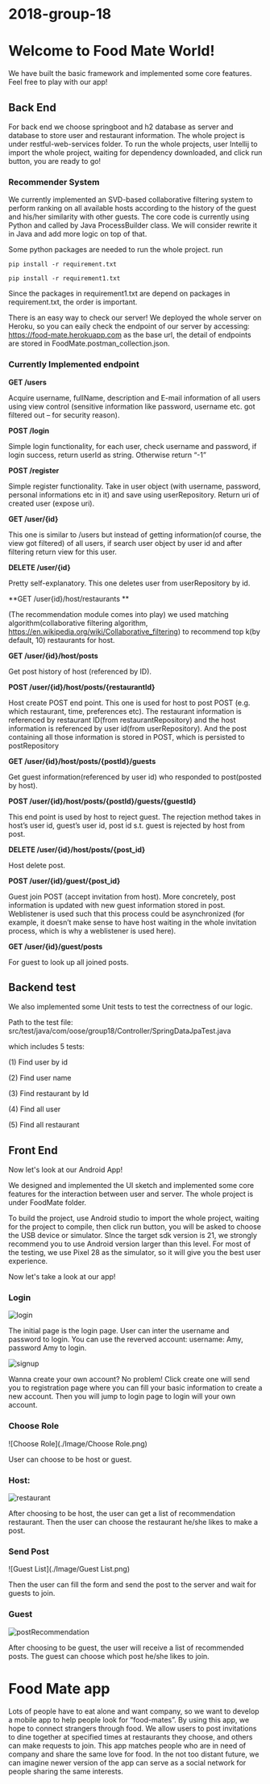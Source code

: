 # 2018-group-18
# Welcome to Food Mate World!

We have built the basic framework and implemented some core features. Feel free to play with our app!

## Back End

For back end we choose springboot and h2 database as server and database to store user and restaurant information. The whole project is under restful-web-services folder. To run the whole projects, user Intellij to import the whole project, waiting for dependency downloaded, and click run button, you are ready to go!

### Recommender System

We currently implemented an SVD-based collaborative filtering system to perform ranking on all available hosts according to the history of the guest and his/her similarity with other guests. The core code is currently using Python and called by Java ProcessBuilder class. We will consider rewrite it in Java and add more logic on top of that. 

Some python packages are needed to run the whole project. run

`pip install -r requirement.txt`

`pip install -r requirement1.txt`

Since the packages in requirement1.txt are depend on packages in requirement.txt, the order is important.

There is an easy way to check our server! We deployed the whole server on Heroku, so you can eaily check the endpoint of our server by accessing: https://food-mate.herokuapp.com as the base url, the detail of endpoints are stored in FoodMate.postman_collection.json.



### Currently Implemented endpoint

**GET /users**

Acquire username, fullName, description and E-mail information of all users using view control (sensitive information like password, username etc. got filtered out – for security reason).

**POST /login**

Simple login functionality, for each user, check username and password, if login success, return userId as string. Otherwise return “-1”

**POST /register**

Simple register functionality. Take in user object (with username, password, personal informations etc in it) and save using userRepository. Return uri of created user (expose uri).

**GET /user/{id}**

This one is similar to /users but instead of getting information(of course, the view got filtered) of all users, if search user object by user id and after filtering return view for this user.

**DELETE /user/{id}**

Pretty self-explanatory. This one deletes user from userRepository by id.

**GET /user{id}/host/restaurants **

(The recommendation module comes into play) we used matching algorithm(collaborative filtering algorithm, https://en.wikipedia.org/wiki/Collaborative_filtering)  to recommend top k(by default, 10) restaurants for host. 

**GET /user/{id}/host/posts**

Get post history of host (referenced by ID). 

**POST /user/{id}/host/posts/{restaurantId}**

Host create POST end point. This one is used for host to post POST (e.g. which restaurant, time, preferences etc). The restaurant information is referenced by restaurant ID(from restaurantRepository) and the host information is referenced by user id(from userRepository). And the post containing all those information is stored in POST, which is persisted to postRepository 

**GET /user/{id}/host/posts/{postId}/guests**

Get guest information(referenced by user id) who responded to post(posted by host).

**POST /user/{id}/host/posts/{postId}/guests/{guestId}**

This end point is used by host to reject guest. The rejection method takes in host’s user id, guest’s user id, post id s.t. guest is rejected by host from post.

**DELETE /user/{id}/host/posts/{post_id}**

Host delete post.

**POST /user/{id}/guest/{post_id}**

Guest join POST (accept invitation from host). More concretely, post information is updated with new guest information stored in post. Weblistener is used such that this process could be asynchronized (for example, it doesn’t make sense to have host waiting in the whole invitation process, which is why a weblistener is used here).

**GET /user/{id}/guest/posts**

For guest to look up all joined posts.

## Backend test

We also implemented some Unit tests to test the correctness of our logic.

Path to the test file: src/test/java/com/oose/group18/Controller/SpringDataJpaTest.java

which includes 5 tests:

(1)   Find user by id

(2)   Find user name

(3)   Find restaurant by Id

(4)   Find all user

(5)   Find all restaurant

## Front End

Now let's look at our Android App!

We designed and implemented the UI sketch and implemented some core features for the interaction between user and server. The whole project is under FoodMate folder. 

To build the project, use Android studio to import the whole project, waiting for the project to compile, then click run button, you will be asked to choose the USB device or simulator. SInce the target sdk version is 21, we strongly recommend you to use Android version larger than this level. For most of the testing, we use Pixel 28 as the simulator, so it will give you the best user experience.

Now let's take a look at our app!

### Login

![login](./Image/login.png)

The initial page is the login page. User can inter the username and password to login. You can use the reverved account: username: Amy, password Amy to login.

![signup](./Image/signup.png)

Wanna create your own account? No problem! Click create one will send you to registration page where you can fill your basic information to create a new account. Then you will jump to login page to login will your own account.

### Choose Role

![Choose Role](./Image/Choose Role.png)

User can choose to be host or guest.

### Host:

![restaurant](./Image/restaurant.png)

After choosing to be host, the user can get a list of recommendation restaurant. Then the user can choose the restaurant he/she likes to make a post.

### Send Post

![Guest List](./Image/Guest List.png)

Then the user can fill the form and send the post to the server and wait for guests to join.

### Guest

![postRecommendation](./Image/postRecommendation.png)

After choosing to be guest, the user will receive a list of recommended posts. The guest can choose which post he/she likes to join.

# Food Mate app

Lots of people have to eat alone and want company, so we want to develop a mobile app to help people look for “food-mates”. By using this app, we hope to connect strangers through food. We allow users to post invitations to dine together at specified times at restaurants they choose, and others can make requests to join. This app matches people who are in need of company and share the same love for food. In the not too distant future, we can imagine newer version of the app can serve as a social network for people sharing the same interests.